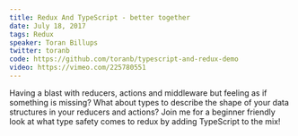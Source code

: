 ```yaml
---
title: Redux And TypeScript - better together
date: July 18, 2017
tags: Redux
speaker: Toran Billups
twitter: toranb
code: https://github.com/toranb/typescript-and-redux-demo
video: https://vimeo.com/225780551
---
```


Having a blast with reducers, actions and middleware but feeling as if something is missing? What about types to describe the shape of your data structures in your reducers and actions? Join me for a beginner friendly look at what type safety comes to redux by adding TypeScript to the mix!
